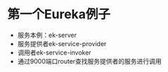 # 第一个Eureka例子
- 服务本例：ek-server
- 服务提供者ek-service-provider
- 调用者ek-service-invoker
- 通过9000端口router查找服务提供者的服务进行调用
